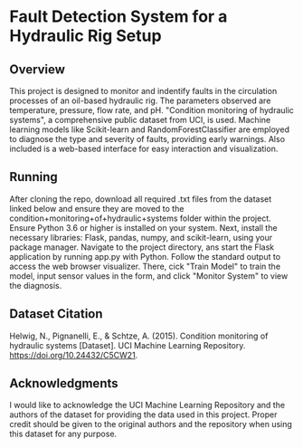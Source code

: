 # Fault Detection System for a Hydraulic Rig Setup

## Overview
This project is designed to monitor and indentify faults in the circulation processes of an oil-based hydraulic rig. The parameters observed are temperature, pressure, flow rate, and pH. "Condition monitoring of hydraulic systems", a comprehensive public dataset from UCI, is used. Machine learning models like Scikit-learn and RandomForestClassifier are employed to diagnose the type and severity of faults, providing early warnings. Also included is a web-based interface for easy interaction and visualization.

## Running
After cloning the repo, download all required .txt files from the dataset linked below and ensure they are moved to the condition+monitoring+of+hydraulic+systems folder within the project. Ensure Python 3.6 or higher is installed on your system. Next, install the necessary libraries: Flask, pandas, numpy, and scikit-learn, using your package manager. Navigate to the project directory, ans start the Flask application by running app.py with Python. Follow the standard output to access the web browser visualizer. There, cick "Train Model" to train the model, input sensor values in the form, and click "Monitor System" to view the diagnosis. 

## Dataset Citation
Helwig, N., Pignanelli, E., & Schtze, A. (2015). Condition monitoring of hydraulic systems [Dataset]. UCI Machine Learning Repository. https://doi.org/10.24432/C5CW21.

## Acknowledgments
I would like to acknowledge the UCI Machine Learning Repository and the authors of the dataset for providing the data used in this project. Proper credit should be given to the original authors and the repository when using this dataset for any purpose.
